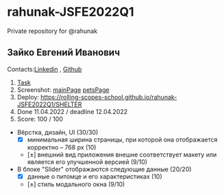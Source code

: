 
# rahunak-JSFE2022Q1
Private repository for @rahunak

## Зайко Евгений Иванович
Contacts:[Linkedin](https://www.linkedin.com/in/rahunak/) , [Github](https://github.com/rahunak)


1. [Task](https://github.com/rolling-scopes-school/tasks/blob/master/stage1/stream1/shelter/README.md#%D0%BD%D0%B5%D0%B4%D0%B5%D0%BB%D1%8F-1)
2. Screenshot:
   [mainPage]()
   [petsPage]()
3. Deploy: https://rolling-scopes-school.github.io/rahunak-JSFE2022Q1/SHELTER
4. Done 11.04.2022 / deadline 12.04.2022
5. Score: 100 / 100
- Вёрстка, дизайн, UI (30/30)
  - [x] минимальная ширина страницы, при которой она отображается корректно – 768 рх (10)
  - [±] внешний вид приложения внешне соответствует макету или является его улучшенной версией (9/10)   
- В блоке "Slider" отображаются следующие данные (20/20)
  - [x] данные о питомце и его характеристиках (10)
  - [±] стиль модального окна (9/10) 


